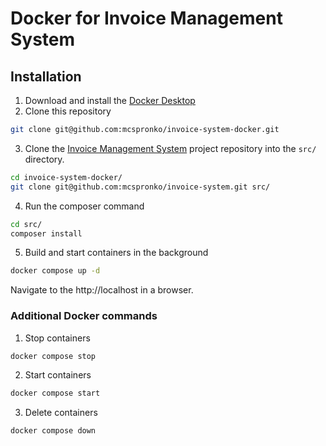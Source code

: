 # Docker for Invoice Management System

## Installation 

1. Download and install the [Docker Desktop](https://www.docker.com/products/docker-desktop/)
2. Clone this repository
```bash
git clone git@github.com:mcspronko/invoice-system-docker.git
```

3. Clone the [Invoice Management System](https://github.com/mcspronko/invoice-system-docker) project repository into the `src/` directory.
```bash
cd invoice-system-docker/
git clone git@github.com:mcspronko/invoice-system.git src/
```

4. Run the composer command
```bash
cd src/
composer install 
```

5. Build and start containers in the background 
```bash
docker compose up -d
```

Navigate to the http://localhost in a browser.

### Additional Docker commands

1. Stop containers
```bash
docker compose stop
```

2. Start containers
```bash
docker compose start
```

3. Delete containers
```bash
docker compose down 
```
